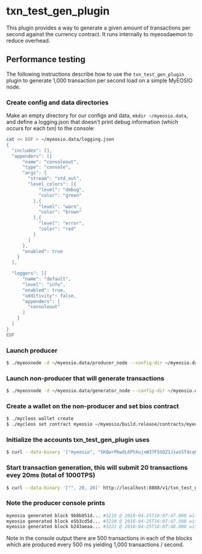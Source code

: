 # txn\_test\_gen\_plugin

This plugin provides a way to generate a given amount of transactions per second against the currency contract. It runs internally to myeosdaemon to reduce overhead.

## Performance testing

The following instructions describe how to use the `txn_test_gen_plugin` plugin to generate 1,000 transaction per second load on a simple MyEOSIO node.

### Create config and data directories
Make an empty directory for our configs and data, `mkdir ~/myeosio.data`, and define a logging.json that doesn't print debug information (which occurs for each txn) to the console:
```bash
cat << EOF > ~/myeosio.data/logging.json
{
  "includes": [],
  "appenders": [{
      "name": "consoleout",
      "type": "console",
      "args": {
        "stream": "std_out",
        "level_colors": [{
            "level": "debug",
            "color": "green"
          },{
            "level": "warn",
            "color": "brown"
          },{
            "level": "error",
            "color": "red"
          }
        ]
      },
      "enabled": true
    }
  ],

  "loggers": [{
      "name": "default",
      "level": "info",
      "enabled": true,
      "additivity": false,
      "appenders": [
        "consoleout"
      ]
    }
  ]
}
EOF
```

### Launch producer
```bash
$ ./myeosnode -d ~/myeosio.data/producer_node --config-dir ~/myeosio.data/producer_node -l ~/myeosio.data/logging.json --http-server-address "" -p myeosio -e
```

### Launch non-producer that will generate transactions
```bash
$ ./myeosnode -d ~/myeosio.data/generator_node --config-dir ~/myeosio.data/generator_node -l ~/myeosio.data/logging.json --plugin myeosio::txn_test_gen_plugin --plugin myeosio::wallet_api_plugin --plugin myeosio::chain_api_plugin --p2p-peer-address localhost:9876 --p2p-listen-endpoint localhost:5555
```

### Create a wallet on the non-producer and set bios contract
```bash
$ ./mycleos wallet create
$ ./mycleos set contract myeosio ~/myeosio/build.release/contracts/myeos.bios/ 
```

### Initialize the accounts txn_test_gen_plugin uses
```bash
$ curl --data-binary '["myeosio", "5KQwrPbwdL6PhXujxW37FSSQZ1JiwsST4cqQzDeyXtP79zkvFD3"]' http://localhost:8888/v1/txn_test_gen/create_test_accounts
```

### Start transaction generation, this will submit 20 transactions evey 20ms (total of 1000TPS)
```bash
$ curl --data-binary '["", 20, 20]' http://localhost:8888/v1/txn_test_gen/start_generation
```

### Note the producer console prints
```bash
myeosio generated block 9b8b851d... #3219 @ 2018-04-25T16:07:47.000 with 500 trxs, lib: 3218
myeosio generated block e5b3cd5d... #3220 @ 2018-04-25T16:07:47.500 with 500 trxs, lib: 3219
myeosio generated block b243aeaa... #3221 @ 2018-04-25T16:07:48.000 with 500 trxs, lib: 3220
```

Note in the console output there are 500 transactions in each of the blocks which are produced every 500 ms yielding 1,000 transactions / second.
